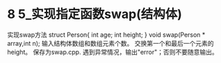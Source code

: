 # 8 5_实现指定函数swap(结构体)
实现swap方法
struct Person{
   int age;
  int height;
}
void swap(Person * array,int n);
输入结构体数组和数组元素个数。
交换第一个和最后一个元素的height。
保存为swap.cpp.
遇到异常情况，输出"error"；否则不要随意输出。